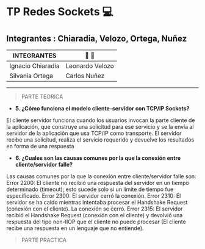 # TP Redes Sockets :computer:

## Integrantes : Chiaradia, Velozo, Ortega, Nuñez

  INTEGRANTES| :two_men_holding_hands: :couple:
------------ | -------------
Ignacio Chiaradia | Leonardo Velozo
Silvania Ortega | Carlos Nuñez

***

> PARTE TEORICA



- **5. ¿Cómo funciona el modelo cliente-servidor con TCP/IP Sockets?**

El cliente servidor funciona cuando los usuarios invocan la parte cliente de la aplicación, que construye una solicitud para ese servicio y se la envía al servidor de la aplicación que usa TCP/IP como transporte.
El servidor recibe una solicitud, realiza el servicio requerido y devuelve los resultados en forma de una respuesta

- **6. ¿Cuales son las causas comunes por la que la conexión entre cliente/servidor falle?**

Las causas comunes por la que la conexión entre cliente/servidor falle son: 
Error 2200: El cliente no recibió una respuesta del servidor en un tiempo determinado (timeout); esto sucede solo si un límite de tiempo fue especificado. 
Error 2300: El servidor cerró la conexión.
Error 2310: El servidor se ha caído mientras intentaba procesar el Handshake Request (conexión con el cliente). La conexión se cerró.
Error 2315: El servidor recibió el Handshake Request (conexión con el cliente) y devolvió una respuesta del tipo non-IIOP que el cliente no puede procesar (El cliente recibe una respuesta en un lenguaje que no entiende).


> PARTE PRACTICA

